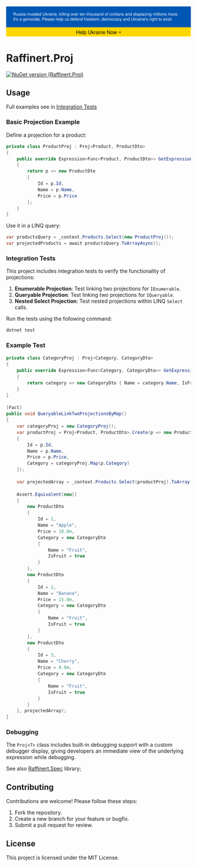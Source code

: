 [![Stand With Ukraine](https://raw.githubusercontent.com/vshymanskyy/StandWithUkraine/main/banner2-direct.svg)](https://stand-with-ukraine.pp.ua)

# Raffinert.Proj
[![NuGet version (Raffinert.Proj)](https://img.shields.io/nuget/v/Raffinert.Proj.svg?style=flat-square)](https://www.nuget.org/packages/Raffinert.Proj/)

## Usage
Full examples see in [Integration Tests](https://github.com/Raffinert/Raffinert.Proj/blob/main/tests/Raffinert.Proj.IntegrationTests/ProjTests.cs)

### Basic Projection Example

Define a projection for a product:

```csharp
private class ProductProj : Proj<Product, ProductDto>
{
    public override Expression<Func<Product, ProductDto>> GetExpression()
    {
        return p => new ProductDto
        {
            Id = p.Id,
            Name = p.Name,
            Price = p.Price
        };
    }
}
```

Use it in a LINQ query:

```csharp
var productsQuery = _context.Products.Select(new ProductProj());
var projectedProducts = await productsQuery.ToArrayAsync();
```

### Integration Tests

This project includes integration tests to verify the functionality of projections:

1. **Enumerable Projection**: Test linking two projections for `IEnumerable`.
2. **Queryable Projection**: Test linking two projections for `IQueryable`.
3. **Nested Select Projection**: Test nested projections within LINQ `Select` calls.

Run the tests using the following command:

```bash
dotnet test
```

### Example Test

```csharp
private class CategoryProj : Proj<Category, CategoryDto>
{
    public override Expression<Func<Category, CategoryDto>> GetExpression()
    {
        return category => new CategoryDto { Name = category.Name, IsFruit = category.Name == "Fruit" };
    }
}

[Fact]
public void QueryableLinkTwoProjectionsByMap()
{
    var categoryProj = new CategoryProj();
    var productProj = Proj<Product, ProductDto>.Create(p => new ProductDto
    {
        Id = p.Id,
        Name = p.Name,
        Price = p.Price,
        Category = categoryProj.Map(p.Category)
    });

    var projectedArray = _context.Products.Select(productProj).ToArray();

    Assert.Equivalent(new[]
    {
        new ProductDto
        {
            Id = 1,
            Name = "Apple",
            Price = 10.0m,
            Category = new CategoryDto
            {
                Name = "Fruit",
                IsFruit = true
            }
        },
        new ProductDto
        {
            Id = 2,
            Name = "Banana",
            Price = 15.0m,
            Category = new CategoryDto
            {
                Name = "Fruit",
                IsFruit = true
            }
        },
        new ProductDto
        {
            Id = 3,
            Name = "Cherry",
            Price = 8.0m,
            Category = new CategoryDto
            {
                Name = "Fruit",
                IsFruit = true
            }
        }
    }, projectedArray);
}
```

### Debugging

The `Proj<T>` class includes built-in debugging support with a custom debugger display, giving developers an immediate view of the underlying expression while debugging.

See also [Raffinert.Spec](https://github.com/Raffinert/Raffinert.Spec) library;

## Contributing

Contributions are welcome! Please follow these steps:

1. Fork the repository.
2. Create a new branch for your feature or bugfix.
3. Submit a pull request for review.

## License

This project is licensed under the MIT License.
